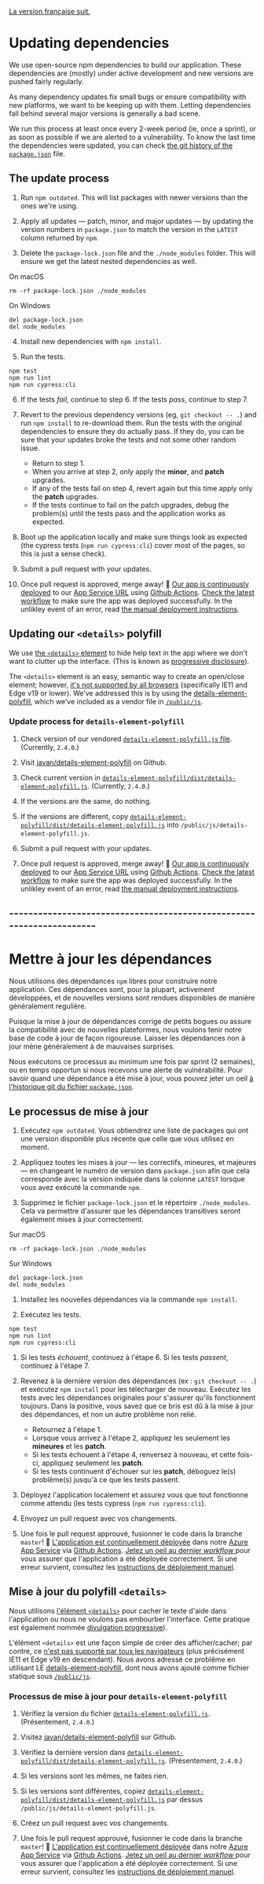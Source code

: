 [La version française suit.](#---------------------------------------------------------------------)

# Updating dependencies

We use open-source npm dependencies to build our application. These dependencies are (mostly) under active development and new versions are pushed fairly regularly.

As many dependency updates fix small bugs or ensure compatibility with new platforms, we want to be keeping up with them. Letting dependencies fall behind several major versions is generally a bad scene.

We run this process at least once every 2-week period (ie, once a sprint), or as soon as possible if we are alerted to a vulnerability. To know the last time the dependencies were updated, you can check [the git history of the `package.json`](https://github.com/cds-snc/cra-claim-tax-benefits/commits/master/package.json) file.

## The update process

1. Run `npm outdated`. This will list packages with newer versions than the ones we're using.

2. Apply all updates — patch, minor, and major updates — by updating the version numbers in `package.json` to match the version in the `LATEST` column returned by `npm`.

3. Delete the `package-lock.json` file and the `./node_modules` folder. This will ensure we get the latest nested dependencies as well.

On macOS
```
rm -rf package-lock.json ./node_modules
```

On Windows
```
del package-lock.json
del node_modules
```

4. Install new dependencies with `npm install`.

5. Run the tests.

```
npm test
npm run lint
npm run cypress:cli
```

6. If the tests _fail_, continue to step 6. If the tests _pass_, continue to step 7.

7. Revert to the previous dependency versions (eg, `git checkout -- .`) and run `npm install` to re-download them. Run the tests with the original dependencies to ensure they do actually pass. If they do, you can be sure that your updates broke the tests and not some other random issue.

   - Return to step 1.
   - When you arrive at step 2, only apply the **minor**, and **patch** upgrades.
   - If any of the tests fail on step 4, revert again but this time apply only the **patch** upgrades.
   - If the tests continue to fail on the patch upgrades, debug the problem(s) until the tests pass and the application works as expected.

8. Boot up the application locally and make sure things look as expected (the cypress tests (`npm run cypress:cli`) cover most of the pages, so this is just a sense check).

9. Submit a pull request with your updates.

10. Once pull request is approved, merge away! 🚢 [Our app is continuously deployed](https://github.com/cds-snc/cra-claim-tax-benefits/blob/master/.github/workflows/testBuildDeploy.yml) to our [App Service URL](https://claim-tax-benefits.azurewebsites.net/start) using [Github Actions](https://github.com/features/actions). [Check the latest workflow](https://github.com/cds-snc/cra-claim-tax-benefits/actions) to make sure the app was deployed successfully. In the unlikley event of an error, read [the manual deployment instructions](https://github.com/cds-snc/cra-claim-tax-benefits/blob/master/docs/DEPLOY.md).

## Updating our `<details>` polyfill

We use [the `<details>` element](https://developer.mozilla.org/en-US/docs/Web/HTML/Element/details) to hide help text in the app where we don't want to clutter up the interface. (This is known as [progressive disclosure](https://en.wikipedia.org/wiki/Progressive_disclosure)).

The `<details>` element is an easy, semantic way to create an open/close element; however, [it's not supported by all browsers](https://caniuse.com/#search=details) (specifically IE11 and Edge v19 or lower). We’ve addressed this is by using the [details-element-polyfill](https://github.com/javan/details-element-polyfill), which we’ve included as a vendor file in [`/public/js`](https://github.com/cds-snc/cra-claim-tax-benefits/tree/master/public/js).

### Update process for `details-element-polyfill`

1. Check version of our vendored [`details-element-polyfill.js` file](https://github.com/cds-snc/cra-claim-tax-benefits/blob/master/public/js/details-element-polyfill.js). (Currently, `2.4.0`.)

2. Visit [javan/details-element-polyfill](https://github.com/javan/details-element-polyfill) on Github.

3. Check current version in [`details-element-polyfill/dist/details-element-polyfill.js`](https://github.com/javan/details-element-polyfill/blob/master/dist/details-element-polyfill.js). (Currently, `2.4.0`.)

4. If the versions are the same, do nothing.

5. If the versions are different, copy [`details-element-polyfill/dist/details-element-polyfill.js`](https://github.com/javan/details-element-polyfill/blob/master/dist/details-element-polyfill.js) into `/public/js/details-element-polyfill.js`.

6. Submit a pull request with your updates.

7. Once pull request is approved, merge away! 🚢 [Our app is continuously deployed](https://github.com/cds-snc/cra-claim-tax-benefits/blob/master/.github/workflows/testBuildDeploy.yml) to our [App Service URL](https://claim-tax-benefits.azurewebsites.net/start) using [Github Actions](https://github.com/features/actions). [Check the latest workflow](https://github.com/cds-snc/cra-claim-tax-benefits/actions) to make sure the app was deployed successfully. In the unlikley event of an error, read [the manual deployment instructions](https://github.com/cds-snc/cra-claim-tax-benefits/blob/master/docs/DEPLOY.md).

## ---------------------------------------------------------------------

# Mettre à jour les dépendances

Nous utilisons des dépendances `npm` libres pour construire notre application. Ces dépendances sont, pour la plupart, activement développées, et de nouvelles versions sont rendues disponibles de manière généralement regulière. 

Puisque la mise à jour de dépendances corrige de petits bogues ou assure la compatibilité avec de nouvelles plateformes, nous voulons tenir notre base de code à jour de façon rigoureuse. Laisser les dépendances non à jour mène généralement à de mauvaises surprises.

Nous exécutons ce processus au minimum une fois par sprint (2 semaines), ou en temps opportun si nous recevons une alerte de vulnérabilité. Pour savoir quand une dépendance a été mise à jour, vous pouvez jeter un oeil [à l'historique git du fichier `package.json`](https://github.com/cds-snc/cra-claim-tax-benefits/commits/master/package.json).

## Le processus de mise à jour

1. Exécutez `npm outdated`. Vous obtiendrez une liste de packages qui ont une version disponible plus récente que celle que vous utilisez en moment.

2. Appliquez toutes les mises à jour — les correctifs, mineures, et majeures — en changeant le numéro de version dans  `package.json` afin que cela corresponde avec la version indiquée dans la colonne `LATEST` lorsque vous avez exécuté la commande `npm`.

3. Supprimez le fichier `package-lock.json` et le répertoire `./node_modules`. Cela va permettre d'assurer que les dépendances transitives seront également mises à jour correctement.

Sur macOS
```
rm -rf package-lock.json ./node_modules
```

Sur Windows
```
del package-lock.json
del node_modules
```

1. Installez les nouvelles dépendances via la commande `npm install`.

2. Exécutez les tests.

```
npm test
npm run lint
npm run cypress:cli
```

1. Si les tests _échouent_, continuez à l'étape 6. Si les tests _passent_, continuez à l'étape 7.

2. Revenez à la dernière version des dépendances (ex : `git checkout -- .`) et exécutez `npm install` pour les télécharger de nouveau. Exécutez les tests avec les dépendances originales pour s'assurer qu'ils fonctionnent toujours. Dans la positive, vous savez que ce bris est dû à la mise à jour des dépendances, et non un autre problême non relié.

   - Retournez à l'étape 1.
   - Lorsque vous arrivez à l'étape 2, appliquez les seulement les **mineures** et les **patch**.
   - Si les tests échouent à l'étape 4, renversez à nouveau, et cette fois-ci, appliquez seulement les **patch**.
   - Si les tests continuent d'échouer sur les **patch**, déboguez le(s) problême(s) jusqu'à ce que les tests passent.

3. Déployez l'application localement et assurez vous que tout fonctionne comme attendu (les tests cypress (`npm run cypress:cli`).

4. Envoyez un pull request avec vos changements.

5. Une fois le pull request approuvé, fusionner le code dans la branche `master`! 🚢 [L'application est continuellement déployée](https://github.com/cds-snc/cra-claim-tax-benefits/blob/master/.github/workflows/testBuildDeploy.yml) dans notre [Azure App Service](https://claim-tax-benefits.azurewebsites.net/start) via  [Github Actions](https://github.com/features/actions). [Jetez un oeil au dernier *workflow* ](https://github.com/cds-snc/cra-claim-tax-benefits/actions) pour vous assurer que l'application a été déployée correctement. Si une erreur survient, consultez les [instructions de déploiement manuel](https://github.com/cds-snc/cra-claim-tax-benefits/blob/master/docs/DEPLOY.md).

## Mise à jour du polyfill `<details>`

Nous utilisons [l'élément `<details>`](https://developer.mozilla.org/en-US/docs/Web/HTML/Element/details) pour cacher le texte d'aide dans l'application ou nous ne voulons pas embourber l'interface. Cette pratique est également nommée [divulgation progressive](https://en.wikipedia.org/wiki/Progressive_disclosure)).

L'élément `<details>` est une façon simple de créer des afficher/cacher; par contre, ce [n'est pas supporté par tous les navigateurs](https://caniuse.com/#search=details) (plus précisément IE11 et Edge v19 en descendant). Nous avons adressé ce problême en utilisant LE  [details-element-polyfill](https://github.com/javan/details-element-polyfill), dont nous avons ajouté comme fichier statique sous [`/public/js`](https://github.com/cds-snc/cra-claim-tax-benefits/tree/master/public/js).

### Processus de mise à jour pour  `details-element-polyfill`

1. Vérifiez la version du fichier [`details-element-polyfill.js`](https://github.com/cds-snc/cra-claim-tax-benefits/blob/master/public/js/details-element-polyfill.js). (Présentement, `2.4.0`.)

2. Visitez [javan/details-element-polyfill](https://github.com/javan/details-element-polyfill) sur Github.

3. Vérifiez la dernière version dans [`details-element-polyfill/dist/details-element-polyfill.js`](https://github.com/javan/details-element-polyfill/blob/master/dist/details-element-polyfill.js). (Présentement, `2.4.0`.)

4. Si les versions sont les mêmes, ne faites rien.

5. Si les versions sont différentes, copiez [`details-element-polyfill/dist/details-element-polyfill.js`](https://github.com/javan/details-element-polyfill/blob/master/dist/details-element-polyfill.js) par dessus `/public/js/details-element-polyfill.js`.

6. Créez un pull request avec vos changements.

7. Une fois le pull request approuvé, fusionner le code dans la branche `master`! 🚢 [L'application est continuellement déployée](https://github.com/cds-snc/cra-claim-tax-benefits/blob/master/.github/workflows/testBuildDeploy.yml) dans notre [Azure App Service](https://claim-tax-benefits.azurewebsites.net/start) via  [Github Actions](https://github.com/features/actions). [Jetez un oeil au dernier *workflow* ](https://github.com/cds-snc/cra-claim-tax-benefits/actions) pour vous assurer que l'application a été déployée correctement. Si une erreur survient, consultez les [instructions de déploiement manuel](https://github.com/cds-snc/cra-claim-tax-benefits/blob/master/docs/DEPLOY.md).
